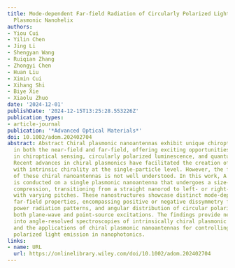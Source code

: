 ```yaml
---
title: Mode‐dependent Far‐field Radiation of Circularly Polarized Light by a Single
  Plasmonic Nanohelix
authors:
- Yiou Cui
- Yilin Chen
- Jing Li
- Shengyan Wang
- Ruiqian Zhang
- Zhongyi Chen
- Huan Liu
- Ximin Cui
- Xihang Shi
- Biye Xie
- Xiaolu Zhuo
date: '2024-12-01'
publishDate: '2024-12-15T13:25:28.553226Z'
publication_types:
- article-journal
publication: '*Advanced Optical Materials*'
doi: 10.1002/adom.202402704
abstract: Abstract Chiral plasmonic nanoantennas exhibit unique chiroptical properties
  in both the near‐field and far‐field, offering exciting opportunities for applications
  in chiroptical sensing, circularly polarized luminescence, and quantum communication.
  Recent advances in chiral plasmonics have facilitated the creation of nanoparticles
  with intrinsic chirality at the single‐particle level. However, the far‐field directionality
  of these chiral nanoantennas is not well understood. In this work, A numerical study
  is conducted on a single plasmonic nanoantenna that undergoes a size‐preserving
  compression, transitioning from a straight nanorod to left‐ or right‐handed helices
  with varying pitches. These nanostructures showcase distinct mode‐dependent chiroptical
  far‐field properties, encompassing positive or negative dissymmetry factors, 3D
  power radiation patterns, and angular distribution of circular polarization, under
  both plane‐wave and point‐source excitations. The findings provide new insights
  into angle‐resolved spectroscopies of intrinsically chiral plasmonic nanoparticles
  and the applications of chiral plasmonic nanoantennas for controlling circularly
  polarized light emission in nanophotonics.
links:
- name: URL
  url: https://onlinelibrary.wiley.com/doi/10.1002/adom.202402704
---
```

